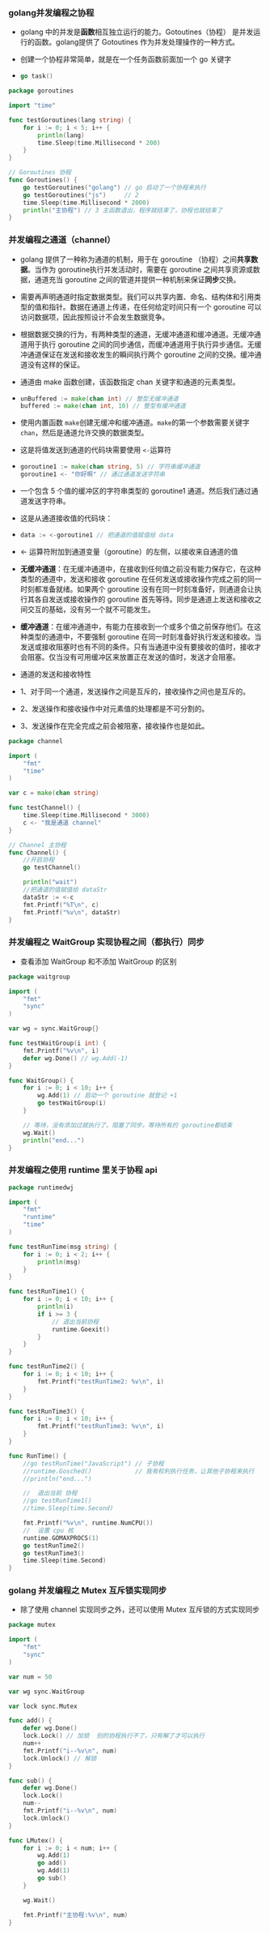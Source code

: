 ### golang并发编程之协程

* golang 中的并发是**函数**相互独立运行的能力。Gotoutines（协程） 是并发运行的函数。golang提供了 Gotoutines 作为并发处理操作的一种方式。

* 创建一个协程非常简单，就是在一个任务函数前面加一个 go 关键字

* ```go
  go task()
  ```

```go
package goroutines

import "time"

func testGoroutines(lang string) {
	for i := 0; i < 5; i++ {
		println(lang)
		time.Sleep(time.Millisecond * 200)
	}
}

// Goroutines 协程
func Goroutines() {
	go testGoroutines("golang") // go 启动了一个协程来执行
	go testGoroutines("js")     // 2
	time.Sleep(time.Millisecond * 2000)
	println("主协程") // 3 主函数退出，程序就结束了，协程也就结束了
}
```

### 并发编程之通道（channel）

* golang 提供了一种称为通道的机制，用于在 goroutine （协程）之间**共享数据**。当作为 goroutine执行并发活动时，需要在 goroutine 之间共享资源或数据，通道充当 goroutine 之间的管道并提供一种机制来保证**同步**交换。

* 需要再声明通道时指定数据类型。我们可以共享内置、命名、结构体和引用类型的值和指针。数据在通道上传递，在任何给定时间只有一个 goroutine 可以访问数据项，因此按照设计不会发生数据竞争。

* 根据数据交换的行为，有两种类型的通道，无缓冲通道和缓冲通道。无缓冲通道用于执行 goroutine 之间的同步通信，而缓冲通道用于执行异步通信。无缓冲通道保证在发送和接收发生的瞬间执行两个 goroutine 之间的交换。缓冲通道没有这样的保证。

* 通道由 make 函数创建，该函数指定 chan 关键字和通道的元素类型。

* ```go
  unBuffered := make(chan int) // 整型无缓冲通道
  buffered := make(chan int, 10) // 整型有缓冲通道
  ```

* 使用内置函数 `make`创建无缓冲和缓冲通道。`make`的第一个参数需要关键字 `chan`，然后是通道允许交换的数据类型。

* 这是将值发送到通道的代码块需要使用 `<-`运算符

* ```go
  goroutine1 := make(chan string, 5) // 字符串缓冲通道
  goroutine1 <- "你好啊" // 通过通道发送字符串
  ```

* 一个包含 5 个值的缓冲区的字符串类型的 goroutine1 通道。然后我们通过通道发送字符串。

* 这是从通道接收值的代码块：

* ```go
  data := <-goroutine1 // 把通道的值赋值给 data
  ```

* <- 运算符附加到通道变量（goroutine）的左侧，以接收来自通道的值

* **无缓冲通道**：在无缓冲通道中，在接收到任何值之前没有能力保存它，在这种类型的通道中，发送和接收 goroutine 在任何发送或接收操作完成之前的同一时刻都准备就绪。如果两个 goroutine 没有在同一时刻准备好，则通道会让执行其各自发送或接收操作的 goroutine 首先等待。同步是通道上发送和接收之间交互的基础，没有另一个就不可能发生。

* **缓冲通道**：在缓冲通道中，有能力在接收到一个或多个值之前保存他们。在这种类型的通道中，不要强制 goroutine 在同一时刻准备好执行发送和接收。当发送或接收阻塞时也有不同的条件。只有当通道中没有要接收的值时，接收才会阻塞。仅当没有可用缓冲区来放置正在发送的值时，发送才会阻塞。

* 通道的发送和接收特性

* 1、对于同一个通道，发送操作之间是互斥的，接收操作之间也是互斥的。

* 2、发送操作和接收操作中对元素值的处理都是不可分割的。

* 3、发送操作在完全完成之前会被阻塞，接收操作也是如此。

```go
package channel

import (
	"fmt"
	"time"
)

var c = make(chan string)

func testChannel() {
	time.Sleep(time.Millisecond * 3000)
	c <- "我是通道 channel"
}

// Channel 主协程
func Channel() {
	//开启协程
	go testChannel()

	println("wait")
	//把通道的值赋值给 dataStr
	dataStr := <-c
	fmt.Printf("%T\n", c)
	fmt.Printf("%v\n", dataStr)
}
```

### 并发编程之 WaitGroup 实现协程之间（都执行）同步

* 查看添加 WaitGroup 和不添加 WaitGroup 的区别

```go
package waitgroup

import (
	"fmt"
	"sync"
)

var wg = sync.WaitGroup{}

func testWaitGroup(i int) {
	fmt.Printf("%v\n", i)
	defer wg.Done() // wg.Add(-1)
}

func WaitGroup() {
	for i := 0; i < 10; i++ {
		wg.Add(1) // 启动一个 goroutine 就登记 +1
		go testWaitGroup(i)
	}

	// 等待，没有添加过就执行了。阻塞了同步。等待所有的 goroutine都结束
	wg.Wait()
	println("end...")
}
```

### 并发编程之使用 runtime 里关于协程 api

```go
package runtimedwj

import (
	"fmt"
	"runtime"
	"time"
)

func testRunTime(msg string) {
	for i := 0; i < 2; i++ {
		println(msg)
	}
}

func testRunTime1() {
	for i := 0; i < 10; i++ {
		println(i)
		if i >= 3 {
			// 退出当前协程
			runtime.Goexit()
		}
	}
}

func testRunTime2() {
	for i := 0; i < 10; i++ {
		fmt.Printf("testRunTime2: %v\n", i)
	}
}

func testRunTime3() {
	for i := 0; i < 10; i++ {
		fmt.Printf("testRunTime3: %v\n", i)
	}
}

func RunTime() {
	//go testRunTime("JavaScript") // 子协程
	//runtime.Gosched()            // 我有权利执行任务，让其他子协程来执行
	//println("end...")

	//	退出当前 协程
	//go testRunTime1()
	//time.Sleep(time.Second)

	fmt.Printf("%v\n", runtime.NumCPU())
	//	设置 cpu 核
	runtime.GOMAXPROCS(1)
	go testRunTime2()
	go testRunTime3()
	time.Sleep(time.Second)
}
```

### golang 并发编程之 Mutex 互斥锁实现同步

* 除了使用 channel 实现同步之外，还可以使用 Mutex 互斥锁的方式实现同步

```go
package mutex

import (
	"fmt"
	"sync"
)

var num = 50

var wg sync.WaitGroup

var lock sync.Mutex

func add() {
	defer wg.Done()
	lock.Lock() // 加锁  别的协程执行不了，只有解了才可以执行
	num++
	fmt.Printf("i--%v\n", num)
	lock.Unlock() // 解锁
}

func sub() {
	defer wg.Done()
	lock.Lock()
	num--
	fmt.Printf("i--%v\n", num)
	lock.Unlock()
}

func LMutex() {
	for i := 0; i < num; i++ {
		wg.Add(1)
		go add()
		wg.Add(1)
		go sub()
	}

	wg.Wait()

	fmt.Printf("主协程:%v\n", num)
}
```

